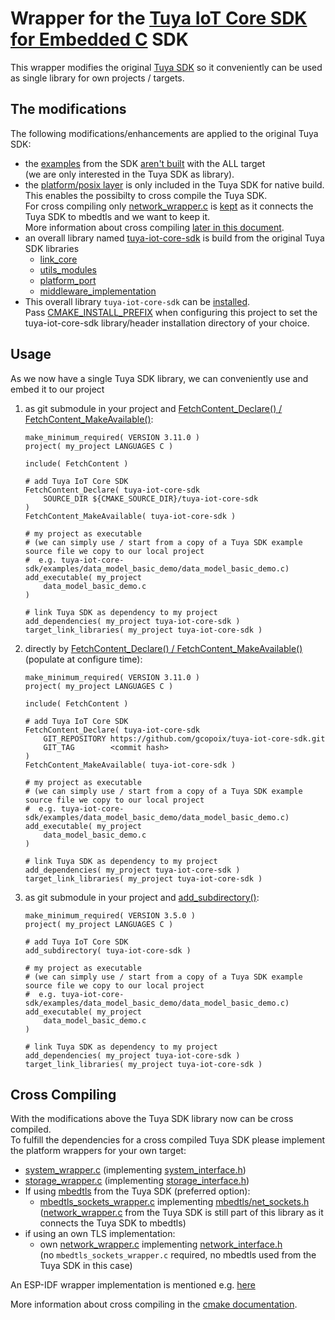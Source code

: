 # Wrapper for the [Tuya IoT Core SDK for Embedded C](https://developer.tuya.com/en/docs/iot/link-sdk?id=Kaiuyfihfgkr5) SDK

This wrapper modifies the original [Tuya SDK](https://github.com/tuya/tuya-iot-core-sdk) so it conveniently can be used as single library for own projects / targets.

## The modifications
The following modifications/enhancements are applied to the original Tuya SDK:

- the [examples](https://github.com/tuya/tuya-iot-core-sdk/tree/main/examples) from the SDK [aren't built](CMakeLists.txt#L8-L11) with the ALL target \
  (we are only interested in the Tuya SDK as library).
- the [platform/posix layer](https://github.com/tuya/tuya-iot-core-sdk/tree/main/platform/posix) is only included
  in the Tuya SDK for native build. This enables the possibilty to cross compile the Tuya SDK. \
  For cross compiling only [network_wrapper.c](https://github.com/tuya/tuya-iot-core-sdk/blob/main/platform/posix/network_wrapper.c) is [kept](CMakeLists.txt#L14-L22) as it connects the Tuya SDK to mbedtls and we want to keep it. \
  More information about cross compiling [later in this document](README.md#cross-compiling).
- an overall library named [tuya-iot-core-sdk](CMakeLists.txt#L58-L78) is build from the original Tuya SDK libraries
   - [link_core](https://github.com/tuya/tuya-iot-core-sdk/blob/main/src/CMakeLists.txt#L6-L9)
   - [utils_modules](https://github.com/tuya/tuya-iot-core-sdk/blob/main/utils/CMakeLists.txt#L5-L7)
   - [platform_port](https://github.com/tuya/tuya-iot-core-sdk/blob/main/platform/posix/CMakeLists.txt#L4-L10)
   - [middleware_implementation](https://github.com/tuya/tuya-iot-core-sdk/blob/main/middleware/CMakeLists.txt#L5-L10)
- This overall library `tuya-iot-core-sdk` can be [installed](CMakeLists.txt#L80-L91). \
  Pass [CMAKE_INSTALL_PREFIX](https://cmake.org/cmake/help/latest/variable/CMAKE_INSTALL_PREFIX.html) when configuring this project to set the tuya-iot-core-sdk library/header installation directory of your choice.


## Usage

As we now have a single Tuya SDK library, we can conveniently use and embed it to our project

1. as git submodule in your project and [FetchContent_Declare(<this folder>) / FetchContent_MakeAvailable()](https://cmake.org/cmake/help/latest/module/FetchContent.html):
	```
	make_minimum_required( VERSION 3.11.0 )
	project( my_project LANGUAGES C )

	include( FetchContent )

	# add Tuya IoT Core SDK
	FetchContent_Declare( tuya-iot-core-sdk
	    SOURCE_DIR ${CMAKE_SOURCE_DIR}/tuya-iot-core-sdk
	)
	FetchContent_MakeAvailable( tuya-iot-core-sdk )

	# my project as executable
	# (we can simply use / start from a copy of a Tuya SDK example source file we copy to our local project
	#  e.g. tuya-iot-core-sdk/examples/data_model_basic_demo/data_model_basic_demo.c)
	add_executable( my_project
	    data_model_basic_demo.c
	)

	# link Tuya SDK as dependency to my project
	add_dependencies( my_project tuya-iot-core-sdk )
	target_link_libraries( my_project tuya-iot-core-sdk )
	```

2. directly by [FetchContent_Declare(<this folder>) / FetchContent_MakeAvailable()](https://cmake.org/cmake/help/latest/module/FetchContent.html) (populate at configure time):
	```
	make_minimum_required( VERSION 3.11.0 )
	project( my_project LANGUAGES C )

	include( FetchContent )

	# add Tuya IoT Core SDK
	FetchContent_Declare( tuya-iot-core-sdk
	    GIT_REPOSITORY https://github.com/gcopoix/tuya-iot-core-sdk.git
	    GIT_TAG        <commit hash>
	)
	FetchContent_MakeAvailable( tuya-iot-core-sdk )

	# my project as executable
	# (we can simply use / start from a copy of a Tuya SDK example source file we copy to our local project
	#  e.g. tuya-iot-core-sdk/examples/data_model_basic_demo/data_model_basic_demo.c)
	add_executable( my_project
	    data_model_basic_demo.c
	)

	# link Tuya SDK as dependency to my project
	add_dependencies( my_project tuya-iot-core-sdk )
	target_link_libraries( my_project tuya-iot-core-sdk )
	```
3. as git submodule in your project and [add_subdirectory(<this folder>)](https://cmake.org/cmake/help/latest/command/add_subdirectory.html):
	```
	make_minimum_required( VERSION 3.5.0 )
	project( my_project LANGUAGES C )

	# add Tuya IoT Core SDK
	add_subdirectory( tuya-iot-core-sdk )

	# my project as executable
	# (we can simply use / start from a copy of a Tuya SDK example source file we copy to our local project
	#  e.g. tuya-iot-core-sdk/examples/data_model_basic_demo/data_model_basic_demo.c)
	add_executable( my_project
	    data_model_basic_demo.c
	)

	# link Tuya SDK as dependency to my project
	add_dependencies( my_project tuya-iot-core-sdk )
	target_link_libraries( my_project tuya-iot-core-sdk )
	```

## Cross Compiling
With the modifications above the Tuya SDK library now can be cross compiled. \
To fulfill the dependencies for a cross compiled Tuya SDK please implement the platform wrappers for your own target:
- [system_wrapper.c](https://github.com/tuya/tuya-iot-core-sdk/blob/main/platform/posix/system_wrapper.c)
  (implementing [system_interface.h](https://github.com/tuya/tuya-iot-core-sdk/blob/main/interface/system_interface.h))
- [storage_wrapper.c](https://github.com/tuya/tuya-iot-core-sdk/blob/main/platform/posix/storage_wrapper.c)
  (implementing [storage_interface.h](https://github.com/tuya/tuya-iot-core-sdk/blob/main/interface/storage_interface.h))
- If using [mbedtls](https://github.com/tuya/tuya-iot-core-sdk/tree/main/libraries/mbedtls) from the Tuya SDK (preferred option):
   - [mbedtls_sockets_wrapper.c](https://github.com/tuya/tuya-iot-core-sdk/blob/main/platform/posix/mbedtls_sockets_wrapper.c) implementing [mbedtls/net_sockets.h](https://github.com/tuya/tuya-iot-core-sdk/blob/main/libraries/mbedtls/include/mbedtls/net_sockets.h) \
     ([network_wrapper.c](https://github.com/tuya/tuya-iot-core-sdk/blob/main/platform/posix/network_wrapper.c) from the Tuya SDK is still part of this library as it connects the Tuya SDK to mbedtls)
- if using an own TLS implementation:
   - own [network_wrapper.c](https://github.com/tuya/tuya-iot-core-sdk/blob/main/platform/posix/network_wrapper.c) implementing [network_interface.h](https://github.com/tuya/tuya-iot-core-sdk/blob/main/interface/network_interface.h) \
     (no `mbedtls_sockets_wrapper.c` required, no mbedtls used from the Tuya SDK in this case)

An ESP-IDF wrapper implementation is mentioned e.g. [here](https://github.com/tuya/tuya-iot-core-sdk/issues/12)

More information about cross compiling in the [cmake documentation](https://cmake.org/cmake/help/book/mastering-cmake/chapter/Cross%20Compiling%20With%20CMake.html).
